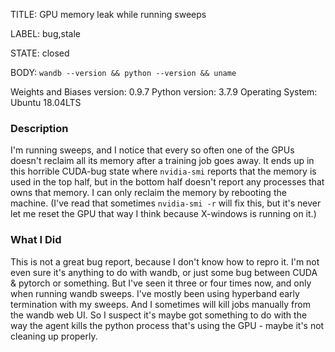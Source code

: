 TITLE:
GPU memory leak while running sweeps

LABEL:
bug,stale

STATE:
closed

BODY:
`wandb --version && python --version && uname`

Weights and Biases version: 0.9.7
Python version: 3.7.9
Operating System: Ubuntu 18.04LTS

### Description

I'm running sweeps, and I notice that every so often one of the GPUs doesn't reclaim all its memory after a training job goes away.  It ends up in this horrible CUDA-bug state where `nvidia-smi` reports that the memory is used in the top half, but in the bottom half doesn't report any processes that owns that memory.  I can only reclaim the memory by rebooting the machine.  (I've read that sometimes `nvidia-smi -r` will fix this, but it's never let me reset the GPU that way I think because X-windows is running on it.)

### What I Did

This is not a great bug report, because I don't know how to repro it.  I'm not even sure it's anything to do with wandb, or just some bug between CUDA & pytorch or something.  But I've seen it three or four times now, and only when running wandb sweeps.  I've mostly been using hyperband early termination with my sweeps.  And I sometimes will kill jobs manually from the wandb web UI.  So I suspect it's maybe got something to do with the way the agent kills the python process that's using the GPU - maybe it's not cleaning up properly.


